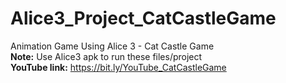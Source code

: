 # Alice3_Project_CatCastleGame
Animation Game Using Alice 3 - Cat Castle Game\
<b>Note:</b> Use Alice3 apk to run these files/project\
<b>YouTube link:</b> https://bit.ly/YouTube_CatCastleGame
